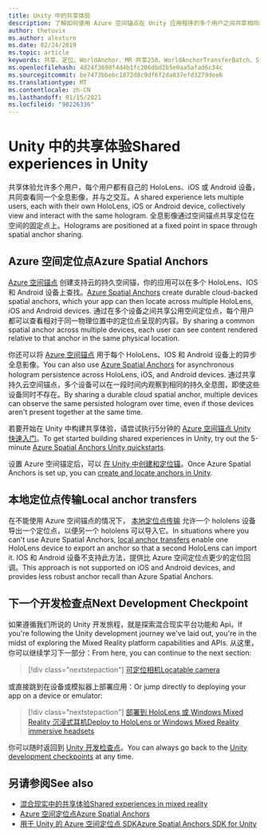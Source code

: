 ```yaml
---
title: Unity 中的共享体验
description: 了解如何使用 Azure 空间锚点在 Unity 应用程序的多个用户之间共享相同的全息影像。
author: thetuvix
ms.author: alexturn
ms.date: 02/24/2019
ms.topic: article
keywords: 共享、定位、WorldAnchor、MR 共享250、WorldAnchorTransferBatch、SpatialPerception、Azure、Azure 空间锚，ASA，混合现实耳机，windows mixed reality 耳机，虚拟现实耳机
ms.openlocfilehash: 4d24f3690f4d4b1fc206dbd2b5e0aa5afad6c34c
ms.sourcegitcommit: be7473bbebc1872d8c9df6f2da837efd3279dee6
ms.translationtype: MT
ms.contentlocale: zh-CN
ms.lasthandoff: 01/15/2021
ms.locfileid: "98226336"
---
```

# <a name="shared-experiences-in-unity"></a><span data-ttu-id="23202-104">Unity 中的共享体验</span><span class="sxs-lookup"><span data-stu-id="23202-104">Shared experiences in Unity</span></span>

<span data-ttu-id="23202-105">共享体验允许多个用户，每个用户都有自己的 HoloLens、iOS 或 Android 设备，共同查看同一个全息影像，并与之交互。</span><span class="sxs-lookup"><span data-stu-id="23202-105">A shared experience lets multiple users, each with their own HoloLens, iOS or Android device, collectively view and interact with the same hologram.</span></span> <span data-ttu-id="23202-106">全息影像通过空间锚点共享定位在空间的固定点上。</span><span class="sxs-lookup"><span data-stu-id="23202-106">Holograms are positioned at a fixed point in space through spatial anchor sharing.</span></span>

## <a name="azure-spatial-anchors"></a><span data-ttu-id="23202-107">Azure 空间定位点</span><span class="sxs-lookup"><span data-stu-id="23202-107">Azure Spatial Anchors</span></span>

<span data-ttu-id="23202-108"><a href="https://docs.microsoft.com/azure/spatial-anchors/overview" target="_blank">Azure 空间锚点</a> 创建支持云的持久空间锚，你的应用可以在多个 HoloLens、IOS 和 Android 设备上查找。</span><span class="sxs-lookup"><span data-stu-id="23202-108"><a href="https://docs.microsoft.com/azure/spatial-anchors/overview" target="_blank">Azure Spatial Anchors</a> create durable cloud-backed spatial anchors, which your app can then locate across multiple HoloLens, iOS and Android devices.</span></span>  <span data-ttu-id="23202-109">通过在多个设备之间共享公用空间定位点，每个用户都可以查看相对于同一物理位置中的定位点呈现的内容。</span><span class="sxs-lookup"><span data-stu-id="23202-109">By sharing a common spatial anchor across multiple devices, each user can see content rendered relative to that anchor in the same physical location.</span></span> 

<span data-ttu-id="23202-110">你还可以将 <a href="https://docs.microsoft.com/azure/spatial-anchors/overview" target="_blank">Azure 空间锚点</a> 用于每个 HoloLens、IOS 和 Android 设备上的异步全息影像。</span><span class="sxs-lookup"><span data-stu-id="23202-110">You can also use <a href="https://docs.microsoft.com/azure/spatial-anchors/overview" target="_blank">Azure Spatial Anchors</a> for asynchronous hologram persistence across HoloLens, iOS, and Android devices.</span></span>  <span data-ttu-id="23202-111">通过共享持久云空间锚点，多个设备可以在一段时间内观察到相同的持久全息图，即使这些设备同时不存在。</span><span class="sxs-lookup"><span data-stu-id="23202-111">By sharing a durable cloud spatial anchor, multiple devices can observe the same persisted hologram over time, even if those devices aren't present together at the same time.</span></span>

<span data-ttu-id="23202-112">若要开始在 Unity 中构建共享体验，请尝试执行5分钟的 <a href="https://docs.microsoft.com/azure/spatial-anchors/unity-overview" target="_blank">Azure 空间锚点 Unity 快速入门</a>。</span><span class="sxs-lookup"><span data-stu-id="23202-112">To get started building shared experiences in Unity, try out the 5-minute <a href="https://docs.microsoft.com/azure/spatial-anchors/unity-overview" target="_blank">Azure Spatial Anchors Unity quickstarts</a>.</span></span>

<span data-ttu-id="23202-113">设置 Azure 空间锚定后，可以 <a href="https://docs.microsoft.com/azure/spatial-anchors/concepts/create-locate-anchors-unity" target="_blank">在 Unity 中创建和定位锚</a>。</span><span class="sxs-lookup"><span data-stu-id="23202-113">Once Azure Spatial Anchors is set up, you can <a href="https://docs.microsoft.com/azure/spatial-anchors/concepts/create-locate-anchors-unity" target="_blank">create and locate anchors in Unity</a>.</span></span>

## <a name="local-anchor-transfers"></a><span data-ttu-id="23202-114">本地定位点传输</span><span class="sxs-lookup"><span data-stu-id="23202-114">Local anchor transfers</span></span>

<span data-ttu-id="23202-115">在不能使用 Azure 空间锚点的情况下， [本地定位点传输](../../out-of-scope/local-anchor-transfers-in-unity.md) 允许一个 hololens 设备导出一个定位点，以便另一个 hololens 可以导入它。</span><span class="sxs-lookup"><span data-stu-id="23202-115">In situations where you can't use Azure Spatial Anchors, [local anchor transfers](../../out-of-scope/local-anchor-transfers-in-unity.md) enable one HoloLens device to export an anchor so that a second HoloLens can import it.</span></span>  <span data-ttu-id="23202-116">IOS 和 Android 设备不支持此方法，提供比 Azure 空间定位点更少的定位回调。</span><span class="sxs-lookup"><span data-stu-id="23202-116">This approach is not supported on iOS and Android devices, and provides less robust anchor recall than Azure Spatial Anchors.</span></span>

## <a name="next-development-checkpoint"></a><span data-ttu-id="23202-117">下一个开发检查点</span><span class="sxs-lookup"><span data-stu-id="23202-117">Next Development Checkpoint</span></span>

<span data-ttu-id="23202-118">如果遵循我们所说的 Unity 开发旅程，就是探索混合现实平台功能和 Api。</span><span class="sxs-lookup"><span data-stu-id="23202-118">If you're following the Unity development journey we've laid out, you're in the midst of exploring the Mixed Reality platform capabilities and APIs.</span></span> <span data-ttu-id="23202-119">从这里，你可以继续学习下一部分：</span><span class="sxs-lookup"><span data-stu-id="23202-119">From here, you can continue to the next section:</span></span>

> [!div class="nextstepaction"]
> [<span data-ttu-id="23202-120">可定位相机</span><span class="sxs-lookup"><span data-stu-id="23202-120">Locatable camera</span></span>](locatable-camera-in-unity.md)

<span data-ttu-id="23202-121">或直接跳到在设备或模拟器上部署应用：</span><span class="sxs-lookup"><span data-stu-id="23202-121">Or jump directly to deploying your app on a device or emulator:</span></span>

> [!div class="nextstepaction"]
> [<span data-ttu-id="23202-122">部署到 HoloLens 或 Windows Mixed Reality 沉浸式耳机</span><span class="sxs-lookup"><span data-stu-id="23202-122">Deploy to HoloLens or Windows Mixed Reality immersive headsets</span></span>](../platform-capabilities-and-apis/using-visual-studio.md)

<span data-ttu-id="23202-123">你可以随时返回到 [Unity 开发检查点](unity-development-overview.md#3-advanced-features)。</span><span class="sxs-lookup"><span data-stu-id="23202-123">You can always go back to the [Unity development checkpoints](unity-development-overview.md#3-advanced-features) at any time.</span></span>

## <a name="see-also"></a><span data-ttu-id="23202-124">另请参阅</span><span class="sxs-lookup"><span data-stu-id="23202-124">See also</span></span>
* [<span data-ttu-id="23202-125">混合现实中的共享体验</span><span class="sxs-lookup"><span data-stu-id="23202-125">Shared experiences in mixed reality</span></span>](../platform-capabilities-and-apis/shared-experiences-in-mixed-reality.md)
* <span data-ttu-id="23202-126"><a href="https://docs.microsoft.com/azure/spatial-anchors" target="_blank">Azure 空间定位点</a></span><span class="sxs-lookup"><span data-stu-id="23202-126"><a href="https://docs.microsoft.com/azure/spatial-anchors" target="_blank">Azure Spatial Anchors</a></span></span>
* <span data-ttu-id="23202-127"><a href="https://docs.microsoft.com/dotnet/api/Microsoft.Azure.SpatialAnchors" target="_blank">用于 Unity 的 Azure 空间定位点 SDK</a></span><span class="sxs-lookup"><span data-stu-id="23202-127"><a href="https://docs.microsoft.com/dotnet/api/Microsoft.Azure.SpatialAnchors" target="_blank">Azure Spatial Anchors SDK for Unity</a></span></span>
